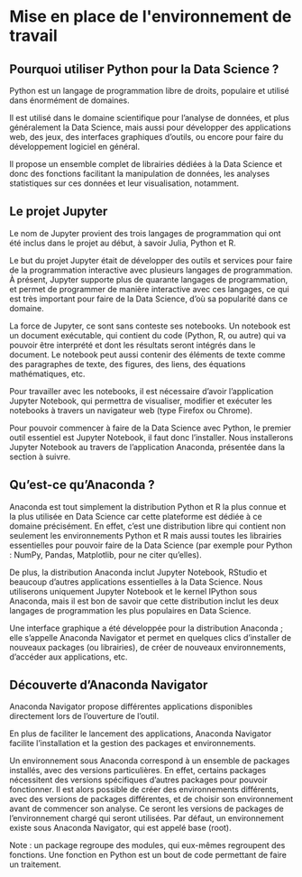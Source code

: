 # Mise en place de l'environnement de travail

## Pourquoi utiliser Python pour la Data Science ?
Python est un langage de programmation libre de droits, populaire et utilisé dans énormément de domaines. 

Il est utilisé dans le domaine scientifique pour l’analyse de données, et plus généralement la Data Science, 
mais aussi pour développer des applications web, des jeux, des interfaces graphiques d’outils, ou encore pour faire du développement logiciel en général. 

Il propose un ensemble complet de librairies dédiées à la Data Science et donc des fonctions facilitant la manipulation de données, les analyses statistiques sur ces données et leur visualisation, notamment.

## Le projet Jupyter
Le nom de Jupyter provient des trois langages de programmation qui ont été inclus dans le projet au début, à savoir Julia, Python et R. 

Le but du projet Jupyter était de développer des outils et services pour faire de la programmation interactive avec plusieurs langages de programmation. 
À présent, Jupyter supporte plus de quarante langages de programmation, et permet de programmer de manière interactive avec ces langages, ce qui est très important pour faire de la Data Science, d’où sa popularité dans ce domaine. 

La force de Jupyter, ce sont sans conteste ses notebooks. Un notebook est un document exécutable, qui contient du code (Python, R, ou autre) qui va pouvoir être interprété et dont les résultats seront intégrés dans le document. 
Le notebook peut aussi contenir des éléments de texte comme des paragraphes de texte, des figures, des liens, des équations mathématiques, etc.

Pour travailler avec les notebooks, il est nécessaire d’avoir l’application Jupyter Notebook, qui permettra de visualiser, modifier et exécuter les notebooks à travers un navigateur web (type Firefox ou Chrome). 

Pour pouvoir commencer à faire de la Data Science avec Python, le premier outil essentiel est Jupyter Notebook, il faut donc l’installer. Nous installerons Jupyter Notebook au travers de l’application Anaconda, présentée dans la section à suivre.

## Qu’est-ce qu’Anaconda ?
Anaconda est tout simplement la distribution Python et R la plus connue et la plus utilisée en Data Science car cette plateforme est dédiée à ce domaine précisément. 
En effet, c’est une distribution libre qui contient non seulement les environnements Python et R mais aussi toutes les librairies essentielles pour pouvoir faire de la Data Science (par exemple pour Python : NumPy, Pandas, Matplotlib, pour ne citer qu’elles). 

De plus, la distribution Anaconda inclut Jupyter Notebook, RStudio et beaucoup d’autres applications essentielles à la Data Science. Nous utiliserons uniquement Jupyter Notebook et le kernel IPython sous Anaconda, mais il est bon de savoir que cette distribution inclut les deux langages de programmation les plus populaires en Data Science.

Une interface graphique a été développée pour la distribution Anaconda ; elle s’appelle Anaconda Navigator et permet en quelques clics d’installer de nouveaux packages (ou librairies), de créer de nouveaux environnements, d’accéder aux applications, etc.

## Découverte d’Anaconda Navigator
Anaconda Navigator propose différentes applications disponibles directement lors de l’ouverture de l’outil.

En plus de faciliter le lancement des applications, Anaconda Navigator facilite l’installation et la gestion des packages et environnements.

Un environnement sous Anaconda correspond à un ensemble de packages installés, avec des versions particulières. 
En effet, certains packages nécessitent des versions spécifiques d’autres packages pour pouvoir fonctionner. 
Il est alors possible de créer des environnements différents, avec des versions de packages différentes, et de choisir son environnement avant de commencer son analyse. Ce seront les versions de packages de l’environnement chargé qui seront utilisées. Par défaut, un environnement existe sous Anaconda Navigator, qui est appelé base (root).

Note : un package regroupe des modules, qui eux-mêmes regroupent des fonctions. Une fonction en Python est un bout de code permettant de faire un traitement.

<!-- ## Prise en main de Jupyter Notebook -->
